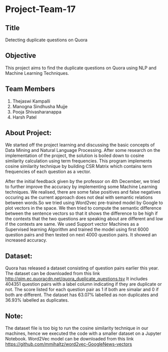 # Project-Team-17

## Title
Detecting duplicate questions on Quora

## Objective
This project aims to find the duplicate questions on Quora using NLP and Machine Learning Techniques.

## Team Members
1) Thejaswi Kampalli
2) Manogna Sindhusha Mujje
3) Pooja Shivasharanappa
4) Harsh Patel

## About Project:
We started off the project learning and discussing the basic concepts of Data Mining and Natural Language Processing. After some research on the implementation of the project, the solution is boiled down to cosine similarity calculation using term frequencies. This program implements cosine similarity technique by building CSR Matrix which contains term frequencies of each question as a vector. 

After the initial feedback given by the professor on 4th December, we tried to further improve the accuracy by implementing some Machine Learning techniques. We realised, there are some false positives and false negatives occuring as the current approach does not deal with semantic relations between words.So we tried using Word2vec pre-trained model by Google to plot vectors in the space. We then tried to compute the semantic difference between the sentence vectors so that it shows the difference to be high if the contexts that the two questions are speaking about are different and low if the contexts are same. We used Support vector Machines as a Supervised learning Algorithm and trained the model using first 6000 question pairs and then tested on next 4000 question pairs. It showed an increased accuracy.
 

## Dataset:
Quora has released a dataset consisting of question pairs earlier this year. The dataset can be downloaded from this link http://qim.ec.quoracdn.net/quora_duplicate_questions.tsv It includes 404351 question pairs with a label column indicating if they are duplicate or not. The score listed for each question pair as 1 if both are simalar and 0 if both are different. The dataset has 63.07% labelled as non duplicates and 36.93% labelled as duplicates. 

## Note: 
The dataset file is too big to run the cosine similarity technique in our machines, hence we executed the code with a smaller dataset on a Jupyter Notebook.
Word2Vec model can be downloaded from this link https://github.com/mmihaltz/word2vec-GoogleNews-vectors


